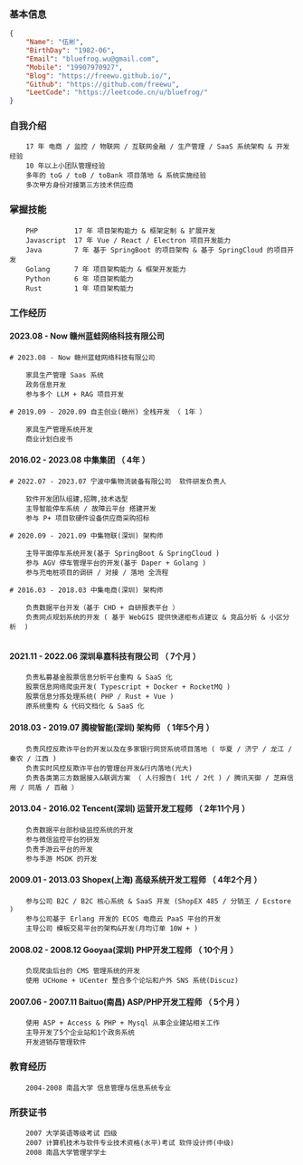### 基本信息
```json
{
	"Name": "伍彬",
	"BirthDay": "1982-06",
	"Email": "bluefrog.wu@gmail.com",
	"Mobile": "19907970927",
	"Blog": "https://freewu.github.io/",
	"Github": "https://github.com/freewu",
	"LeetCode": "https://leetcode.cn/u/bluefrog/"
}
```

### 自我介绍
```
	17 年 电商 / 监控 / 物联网 / 互联网金融 / 生产管理 / SaaS 系统架构 & 开发经验
	10 年以上小团队管理经验
	多年的 toG / toB / toBank 项目落地 & 系统实施经验
	多次甲方身份对接第三方技术供应商
```

### 掌握技能
```
	PHP 		17 年 项目架构能力 & 框架定制 & 扩展开发
	Javascript  17 年 Vue / React / Electron 项目开发能力
	Java 		7 年 基于 SpringBoot 的项目架构 & 基于 SpringCloud 的项目开发
	Golang 		7 年 项目架构能力 & 框架开发能力 
	Python 		6 年 项目架构能力
	Rust		1 年 项目架构能力
```

### 工作经历

#### 2023.08 - Now 赣州蓝蛙网络科技有限公司
```
# 2023.08 - Now 赣州蓝蛙网络科技有限公司

	家具生产管理 Saas 系统
	政务信息开发
	参与多个 LLM + RAG 项目开发

# 2019.09 - 2020.09 自主创业(赣州) 全栈开发 （ 1年 ）

	家具生产管理系统开发
	商业计划白皮书

```

#### 2016.02 - 2023.08 中集集团 （ 4年 ）

```
# 2022.07 - 2023.07 宁波中集物流装备有限公司  软件研发负责人

	软件开发团队组建,招聘,技术选型
	主导智能停车系统 / 故障云平台 搭建开发
	参与 P+ 项目软硬件设备供应商采购招标

# 2020.09 - 2021.09 中集物联(深圳) 架构师

	主导平面停车系统开发(基于 SpringBoot & SpringCloud )
	参与 AGV 停车管理平台的开发(基于 Daper + Golang )
	参与充电桩项目的调研 / 对接 / 落地 全流程

# 2016.03 - 2018.03 中集电商(深圳) 架构师	

	负责数据平台开发（基于 CHD + 自研报表平台 ）
	负责网点规划系统的开发 ( 基于 WebGIS 提供快递柜布点建议 & 竞品分析 & 小区分析  )
	
```

#### 2021.11 - 2022.06 深圳阜嘉科技有限公司 （ 7个月 ）
```
	负责私募基金股票信息分析平台重构 & SaaS 化
	股票信息网络爬虫开发( Typescript + Docker + RocketMQ )
	股票信息分拣处理系统( PHP / Rust + Vue )
	原系统重构 & 代码文档化 & SaaS 化
```

#### 2018.03 - 2019.07 腾梭智能(深圳) 架构师 （ 1年5个月 ）	
```
	负责风控反欺诈平台的开发以及在多家银行网贷系统项目落地 ( 华夏 / 济宁 / 龙江 / 秦农 / 江西 )
	负责实时风控反欺诈平台的管理台开发&行内落地(光大)
	负责各类第三方数据接入&联调方案 （ 人行报告( 1代 / 2代 ) / 腾讯天御 / 芝麻信用 / 同盾 / 百融 ）
```

#### 2013.04 - 2016.02 Tencent(深圳) 运营开发工程师 （ 2年11个月 ）
```	
	负责数据平台部秒级监控系统的开发
	参与微信监控平台的研发
	负责手游云平台的开发
	参与手游 MSDK 的开发
```

#### 2009.01 - 2013.03 Shopex(上海) 高级系统开发工程师 （ 4年2个月 ）
```
	参与公司 B2C / B2C 核心系统 & SaaS 开发 (ShopEX 485 / 分销王 / Ecstore )
	参与公司基于 Erlang 开发的 ECOS 电商云 PaaS 平台的开发
	主导公司 模板交易平台的架构&开发(月均订单 10W + )
```

#### 2008.02 - 2008.12 Gooyaa(深圳) PHP开发工程师 （ 10个月 ）
```
	负现爬虫后台的 CMS 管理系统的开发
	使用 UCHome + UCenter 整合多个论坛和户外 SNS 系统(Discuz)
```

#### 2007.06 - 2007.11 Baituo(南昌) ASP/PHP开发工程师 （ 5个月 ）
```
	使用 ASP + Access & PHP + Mysql 从事企业建站相关工作
	主导开发了5个企业站和1个政务系统
	开发进销存管理软件
```

### 教育经历
```
	2004-2008 南昌大学 信息管理与信息系统专业
```

### 所获证书
```
	2007 大学英语等级考试 四级
	2007 计算机技术与软件专业技术资格(水平)考试 软件设计师(中级)
	2008 南昌大学管理学学士
```